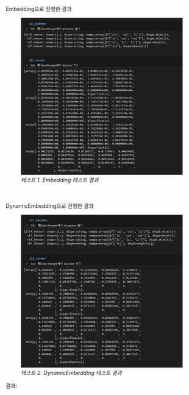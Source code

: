 Embedding으로 진행한 결과
<figure>
  <img src="Embedding_test_result.png" alt='Embedding_result' width=640>
  <figcaption><em>테스트 1. Embedding 테스트 결과</em></figcaption>
</figure>
<br>
<br>
DynamicEmbedding으로 진행한 결과
<figure>
  <img src="DynamicEmbedding 테스트 결과.png" alt='DynamicEmbedding_result' width=640>
  <figcaption><em>테스트 2. DynamicEmbedding 테스트 결과</em></figcaption>
</figure>

결과: 
